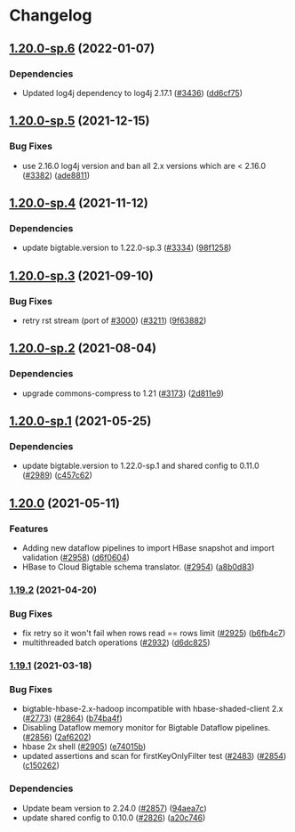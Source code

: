 # Changelog

## [1.20.0-sp.6](https://www.github.com/googleapis/java-bigtable-hbase/compare/1.20.0-sp.5...v1.20.0-sp.6) (2022-01-07)


### Dependencies

* Updated log4j dependency to log4j 2.17.1 ([#3436](https://www.github.com/googleapis/java-bigtable-hbase/issues/3436)) ([dd6cf75](https://www.github.com/googleapis/java-bigtable-hbase/commit/dd6cf7543542265da273a3f86a10e3a0c5bfab9b))

## [1.20.0-sp.5](https://www.github.com/googleapis/java-bigtable-hbase/compare/1.20.0-sp.4...v1.20.0-sp.5) (2021-12-15)


### Bug Fixes

* use 2.16.0 log4j version and ban all 2.x versions which are < 2.16.0 ([#3382](https://www.github.com/googleapis/java-bigtable-hbase/issues/3382)) ([ade8811](https://www.github.com/googleapis/java-bigtable-hbase/commit/ade8811d0e89d4af7f79b20828b1fed509b8bfe4))

## [1.20.0-sp.4](https://www.github.com/googleapis/java-bigtable-hbase/compare/1.20.0-sp.3...v1.20.0-sp.4) (2021-11-12)


### Dependencies

* update bigtable.version to 1.22.0-sp.3 ([#3334](https://www.github.com/googleapis/java-bigtable-hbase/issues/3334)) ([98f1258](https://www.github.com/googleapis/java-bigtable-hbase/commit/98f12584d800c11700c4f0ac8b1f96f8743f2740))

## [1.20.0-sp.3](https://www.github.com/googleapis/java-bigtable-hbase/compare/1.20.0-sp.2...v1.20.0-sp.3) (2021-09-10)


### Bug Fixes

* retry rst stream (port of [#3000](https://www.github.com/googleapis/java-bigtable-hbase/issues/3000)) ([#3211](https://www.github.com/googleapis/java-bigtable-hbase/issues/3211)) ([9f63882](https://www.github.com/googleapis/java-bigtable-hbase/commit/9f6388228d94d78ef1676a86dc39ad849629ea88))

## [1.20.0-sp.2](https://www.github.com/googleapis/java-bigtable-hbase/compare/1.20.0-sp.1...v1.20.0-sp.2) (2021-08-04)


### Dependencies

* upgrade commons-compress to 1.21 ([#3173](https://www.github.com/googleapis/java-bigtable-hbase/issues/3173)) ([2d811e9](https://www.github.com/googleapis/java-bigtable-hbase/commit/2d811e98b52f116ad9474b67a404e15f7022c0e3))

## [1.20.0-sp.1](https://www.github.com/googleapis/java-bigtable-hbase/compare/1.20.0...v1.20.0-sp.1) (2021-05-25)


### Dependencies

* update bigtable.version to 1.22.0-sp.1 and shared config to 0.11.0 ([#2989](https://www.github.com/googleapis/java-bigtable-hbase/issues/2989)) ([c457c62](https://www.github.com/googleapis/java-bigtable-hbase/commit/c457c62757d836b56fad5d0f60ede76220800b5e))

## [1.20.0](https://www.github.com/googleapis/java-bigtable-hbase/compare/v1.19.2...v1.20.0) (2021-05-11)


### Features

* Adding new dataflow pipelines to import HBase snapshot and import validation ([#2958](https://www.github.com/googleapis/java-bigtable-hbase/issues/2958)) ([d6f0604](https://www.github.com/googleapis/java-bigtable-hbase/commit/d6f06049b1c6a0653168d1c8814ac0367eb6a2ee))
* HBase to Cloud Bigtable schema translator.  ([#2954](https://www.github.com/googleapis/java-bigtable-hbase/issues/2954)) ([a8b0d83](https://www.github.com/googleapis/java-bigtable-hbase/commit/a8b0d837daa651fe9539c8f963d71a5c9338d7c4))

### [1.19.2](https://www.github.com/googleapis/java-bigtable-hbase/compare/v1.19.1...v1.19.2) (2021-04-20)


### Bug Fixes

* fix retry so it won't fail when rows read == rows limit ([#2925](https://www.github.com/googleapis/java-bigtable-hbase/issues/2925)) ([b6fb4c7](https://www.github.com/googleapis/java-bigtable-hbase/commit/b6fb4c70a0c4bd5b8d20efff408800592e147cf8))
* multithreaded batch operations ([#2932](https://www.github.com/googleapis/java-bigtable-hbase/issues/2932)) ([d6dc825](https://www.github.com/googleapis/java-bigtable-hbase/commit/d6dc825551a35e2623874a95f5812ca7863ee46d))

### [1.19.1](https://www.github.com/googleapis/java-bigtable-hbase/compare/v1.19.0...v1.19.1) (2021-03-18)


### Bug Fixes

* bigtable-hbase-2.x-hadoop incompatible with hbase-shaded-client 2.x ([#2773](https://www.github.com/googleapis/java-bigtable-hbase/issues/2773)) ([#2864](https://www.github.com/googleapis/java-bigtable-hbase/issues/2864)) ([b74ba4f](https://www.github.com/googleapis/java-bigtable-hbase/commit/b74ba4f5f4de0001391b85ffc9669ca46c187faa))
* Disabling Dataflow memory monitor for Bigtable Dataflow pipelines. ([#2856](https://www.github.com/googleapis/java-bigtable-hbase/issues/2856)) ([2af6202](https://www.github.com/googleapis/java-bigtable-hbase/commit/2af620239fa18a06eccb1547e92e82f15be71e47))
* hbase 2x shell ([#2905](https://www.github.com/googleapis/java-bigtable-hbase/issues/2905)) ([e74015b](https://www.github.com/googleapis/java-bigtable-hbase/commit/e74015b473d031edd77d896b05c55aa48c3848d4))
* updated assertions and scan for firstKeyOnlyFilter test ([#2483](https://www.github.com/googleapis/java-bigtable-hbase/issues/2483)) ([#2854](https://www.github.com/googleapis/java-bigtable-hbase/issues/2854)) ([c150262](https://www.github.com/googleapis/java-bigtable-hbase/commit/c150262267734164080c6ab5e3f991a140067408))


### Dependencies

* Update beam version to 2.24.0 ([#2857](https://www.github.com/googleapis/java-bigtable-hbase/issues/2857)) ([94aea7c](https://www.github.com/googleapis/java-bigtable-hbase/commit/94aea7c1e4260b067ab429f40ee018abfd3e22f7))
* update shared config to 0.10.0 ([#2826](https://www.github.com/googleapis/java-bigtable-hbase/issues/2826)) ([a20c746](https://www.github.com/googleapis/java-bigtable-hbase/commit/a20c7466412f1b97a4c00fc8611fe05b057d7b6d))
